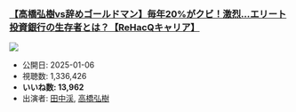 ### [【高橋弘樹vs辞めゴールドマン】毎年20%がクビ！激烈…エリート投資銀行の生存者とは？【ReHacQキャリア】](https://www.youtube.com/watch?v=SEqkSNRqrUE)
[![](https://img.youtube.com/vi/SEqkSNRqrUE/sddefault.jpg)](https://www.youtube.com/watch?v=SEqkSNRqrUE)
-   公開日: 2025-01-06
-   視聴数: 1,336,426
-   **いいね数: 13,962**
-   出演者: [田中渓](/rehacq_fan/people/田中渓 "wikilink"), [高橋弘樹](/rehacq_fan/people/高橋弘樹 "wikilink")

